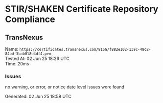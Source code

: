 # STIR/SHAKEN Certificate Repository Compliance

## TransNexus

Name: `https://certificates.transnexus.com/815G/f882e102-139c-48c2-84bd-3bab018e4df4.pem`\
Tested At: 02 Jun 25 18:26 UTC\
Time: 20ms

### Issues

no warning, or error, or notice date level issues were found

Generated: 02 Jun 25 18:58 UTC